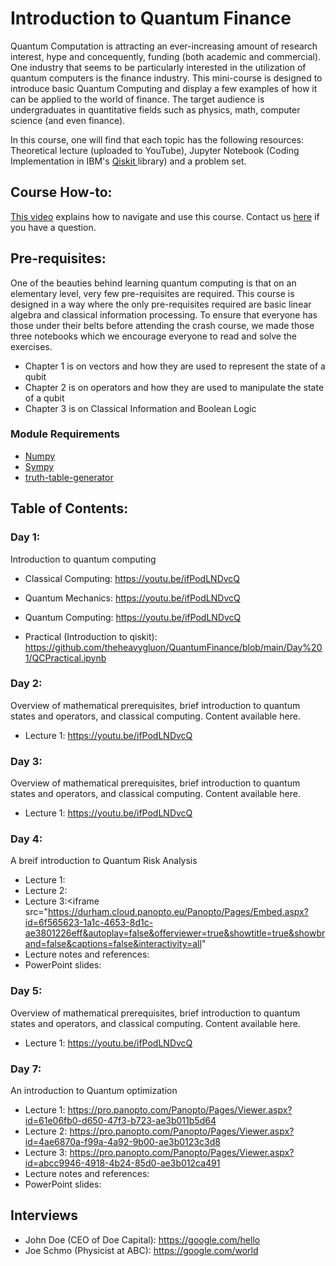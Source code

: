 # Introduction to Quantum Finance

Quantum Computation is attracting an ever-increasing amount of research interest, hype and concequently, funding (both academic and commercial). One industry that seems to be particularly interested in the utilization of quantum computers is the finance industry. This mini-course is designed to introduce basic Quantum Computing and display a few examples of how it can be applied to the world of finance. The target audience is undergraduates in quantitative fields such as physics, math, computer science (and even finance).

In this course, one will find that each topic has the following resources: Theoretical lecture (uploaded to YouTube), Jupyter Notebook (Coding Implementation in IBM's <a href=https://qiskit.org>Qiskit </a> library) and a problem set.

## Course How-to:

<a href="https://google.com"> This video</a> explains how to navigate and use this course. Contact us <a href="https://email.com">here</a> if you have a question.


## Pre-requisites:

One of the beauties behind learning quantum computing is that on an elementary level, very few pre-requisites are required. This course is designed in a way where the only pre-requisites required are basic linear algebra and classical information processing. To ensure that everyone has those under their belts before attending the crash course, we made those three notebooks which we encourage everyone to read and solve the exercises.

 - Chapter 1 is on vectors and how they are used to represent the state of a qubit
 - Chapter 2 is on operators and how they are used to manipulate the state of a qubit
 - Chapter 3 is on Classical Information and Boolean Logic


 ### Module Requirements
 
 - [Numpy](https://numpy.org)
 - [Sympy](https://www.sympy.org/en/index.html)
 - [truth-table-generator](https://pypi.org/project/truth-table-generator/)

 ## Table of Contents:

### Day 1: 
Introduction to quantum computing

 - Classical Computing: https://youtu.be/ifPodLNDvcQ
 - Quantum Mechanics: https://youtu.be/ifPodLNDvcQ
 - Quantum Computing: https://youtu.be/ifPodLNDvcQ

 - Practical (Introduction to qiskit): https://github.com/theheavygluon/QuantumFinance/blob/main/Day%201/QCPractical.ipynb

### Day 2: 
Overview of mathematical prerequisites, brief introduction to quantum states and operators, and classical computing. Content available here.

 - Lecture 1: https://youtu.be/ifPodLNDvcQ

### Day 3: 
Overview of mathematical prerequisites, brief introduction to quantum states and operators, and classical computing. Content available here.

 - Lecture 1: https://youtu.be/ifPodLNDvcQ

### Day 4: 
A breif introduction to Quantum Risk Analysis

 - Lecture 1: 
 - Lecture 2:
 - Lecture 3:<iframe src="https://durham.cloud.panopto.eu/Panopto/Pages/Embed.aspx?id=6f565623-1a1c-4653-8d1c-ae3801226eff&autoplay=false&offerviewer=true&showtitle=true&showbrand=false&captions=false&interactivity=all" 
 - Lecture notes and references:
 - PowerPoint slides:
 

### Day 5: 
Overview of mathematical prerequisites, brief introduction to quantum states and operators, and classical computing. Content available here.

 - Lecture 1: https://youtu.be/ifPodLNDvcQ


### Day 7: 
An introduction to Quantum optimization

 - Lecture 1: https://pro.panopto.com/Panopto/Pages/Viewer.aspx?id=61e06fb0-d650-47f3-b723-ae3b011b5d64
 - Lecture 2: https://pro.panopto.com/Panopto/Pages/Viewer.aspx?id=4ae6870a-f99a-4a92-9b00-ae3b0123c3d8
 - Lecture 3: https://pro.panopto.com/Panopto/Pages/Viewer.aspx?id=abcc9946-4918-4b24-85d0-ae3b012ca491
 - Lecture notes and references:
 - PowerPoint slides:


## Interviews

 - John Doe (CEO of Doe Capital): https://google.com/hello
 - Joe Schmo (Physicist at ABC): https://google.com/world
 



